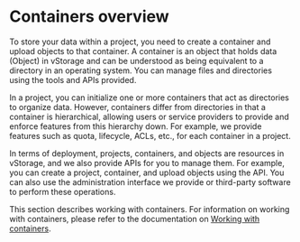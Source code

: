 # Containers overview

To store your data within a project, you need to create a container and upload objects to that container. A container is an object that holds data (Object) in vStorage and can be understood as being equivalent to a directory in an operating system. You can manage files and directories using the tools and APIs provided.

In a project, you can initialize one or more containers that act as directories to organize data. However, containers differ from directories in that a container is hierarchical, allowing users or service providers to provide and enforce features from this hierarchy down. For example, we provide features such as quota, lifecycle, ACLs, etc., for each container in a project.

In terms of deployment, projects, containers, and objects are resources in vStorage, and we also provide APIs for you to manage them. For example, you can create a project, container, and upload objects using the API. You can also use the administration interface we provide or third-party software to perform these operations.

This section describes working with containers. For information on working with containers, please refer to the documentation on [Working with containers](https://docs.vngcloud.vn/display/VSEN/Working+with+containers).
